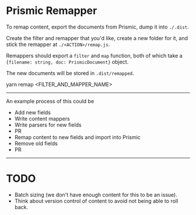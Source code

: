 # Prismic Remapper

To remap content, export the documents from Prismic, dump it into `./.dist`.

Create the filter and remapper that you'd like, create a new folder for it, and
stick the remapper at `./<ACTION>/remap.js`.

Remappers should export a `filter` and `map` function, both of which take a
`{filename: string, doc: PrismicDocument}` object.

The new documents will be stored in `.dist/remapped`.

  yarn remap <FILTER_AND_MAPPER_NAME>

---

An example process of this could be

* Add new fields
* Write content mappers
* Write parsers for new fields
* PR
* Remap content to new fields and import into Prismic
* Remove old fields
* PR

---

# TODO
* Batch sizing (we don't have enough content for this to be an issue).
* Think about version control of content to avoid not being able to roll back.
